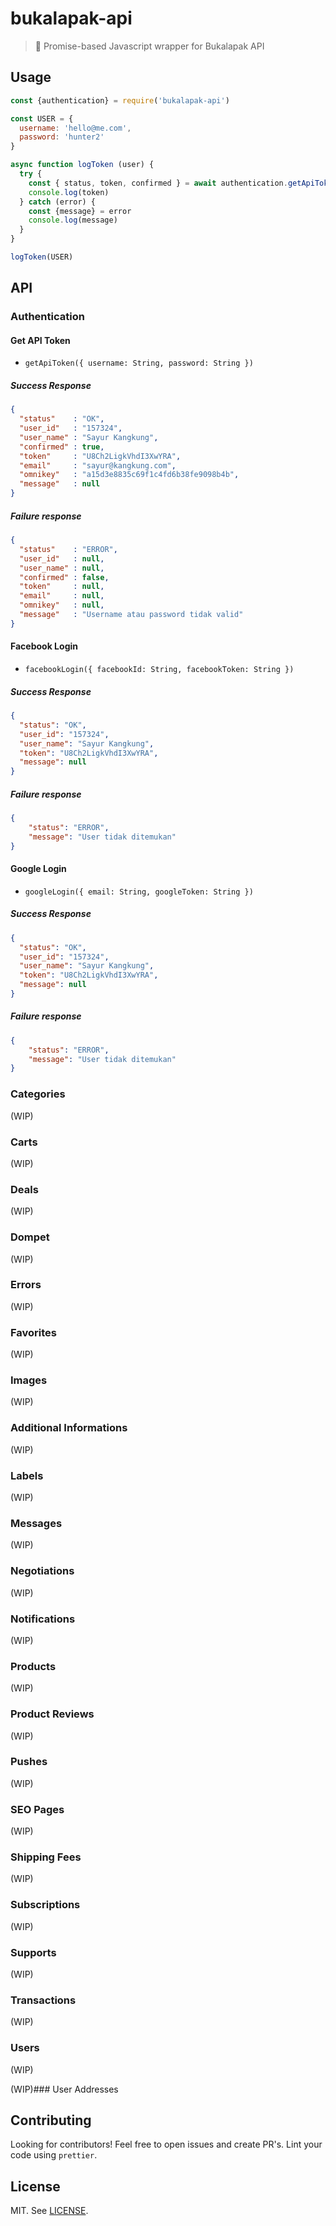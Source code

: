 # bukalapak-api

> 🎁 Promise-based Javascript wrapper for Bukalapak API

## Usage

```js
const {authentication} = require('bukalapak-api')

const USER = {
  username: 'hello@me.com',
  password: 'hunter2'
}

async function logToken (user) {
  try {
    const { status, token, confirmed } = await authentication.getApiToken(user)
    console.log(token)
  } catch (error) {
    const {message} = error
    console.log(message)
  }
}

logToken(USER)
```

## API


### Authentication

#### Get API Token

- `getApiToken({ username: String, password: String })`

##### Success Response

```json
{
  "status"    : "OK",
  "user_id"   : "157324",
  "user_name" : "Sayur Kangkung",
  "confirmed" : true,
  "token"     : "U8Ch2LigkVhdI3XwYRA",
  "email"     : "sayur@kangkung.com",
  "omnikey"   : "a15d3e8835c69f1c4fd6b38fe9098b4b",
  "message"   : null
}
```

##### Failure response

```json
{
  "status"    : "ERROR",
  "user_id"   : null,
  "user_name" : null,
  "confirmed" : false,
  "token"     : null,
  "email"     : null,
  "omnikey"   : null,
  "message"   : "Username atau password tidak valid"
}
```

#### Facebook Login

- `facebookLogin({ facebookId: String, facebookToken: String })`

##### Success Response

```json
{
  "status": "OK",
  "user_id": "157324",
  "user_name": "Sayur Kangkung",
  "token": "U8Ch2LigkVhdI3XwYRA",
  "message": null
}
```

##### Failure response

```json
{
    "status": "ERROR",
    "message": "User tidak ditemukan"
}
```

#### Google Login

- `googleLogin({ email: String, googleToken: String })`

##### Success Response

```json
{
  "status": "OK",
  "user_id": "157324",
  "user_name": "Sayur Kangkung",
  "token": "U8Ch2LigkVhdI3XwYRA",
  "message": null
}
```

##### Failure response

```json
{
    "status": "ERROR",
    "message": "User tidak ditemukan"
}
```

### Categories

(WIP)

### Carts

(WIP)

### Deals

(WIP)

### Dompet

(WIP)

### Errors

(WIP)

### Favorites

(WIP)

### Images

(WIP)

### Additional Informations

(WIP)

### Labels

(WIP)

### Messages

(WIP)

### Negotiations

(WIP)

### Notifications

(WIP)

### Products

(WIP)

### Product Reviews

(WIP)

### Pushes

(WIP)

### SEO Pages

(WIP)

### Shipping Fees

(WIP)

### Subscriptions

(WIP)

### Supports

(WIP)

### Transactions

(WIP)

### Users

(WIP)


(WIP)### User Addresses

## Contributing

Looking for contributors! Feel free to open issues and create PR's. Lint your code using `prettier`.

## License

MIT. See [LICENSE](./LICENSE).
